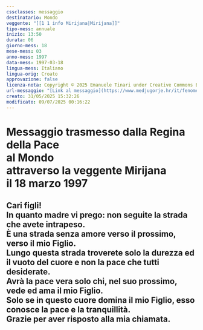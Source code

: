 ```yaml
---
cssclasses: messaggio
destinatario: Mondo
veggente: "[[1 1 info Mirijana|Mirijana]]"
tipo-mess: annuale
inizio: 13:50
durata: 06
giorno-mess: 18
mese-mess: 03
anno-mess: 1997
data-mess: 1997-03-18
lingua-mess: Italiano
lingua-orig: Croato
approvazione: false
licenza-nota: Copyright © 2025 Emanuele Tinari under Creative Commons BY-NC-SA 4.0 https://creativecommons.org/licenses/by-nc-sa/4.0/
url-messaggio: "[Link al messaggio](https://www.medjugorje.hr/it/fenomeno-di-medjugorje/apparizioni-annuali/)"
creato: 31/05/2025 15:32:26
modificato: 09/07/2025 00:16:22
---
```


# Messaggio trasmesso dalla Regina della Pace<br>al Mondo<br>attraverso la veggente Mirijana<br>il 18 marzo 1997

## Cari figli!<br>In quanto madre vi prego: non seguite la strada che avete intrapeso.<br>È una strada senza amore verso il prossimo, verso il mio Figlio.<br>Lungo questa strada troverete solo la durezza ed il vuoto del cuore e non la pace che tutti desiderate.<br>Avrà la pace vera solo chi, nel suo prossimo, vede ed ama il mio Figlio.<br>Solo se in questo cuore domina il mio Figlio, esso conosce la pace e la tranquillità.<br>Grazie per aver risposto alla mia chiamata.

